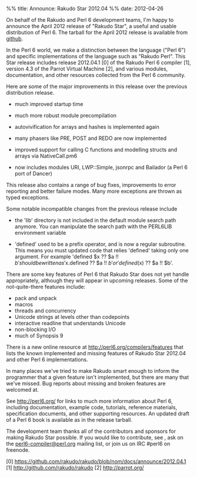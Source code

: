 %% title: Announce: Rakudo Star 2012.04
%% date: 2012-04-26

On behalf of the Rakudo and Perl 6 development teams, I'm happy to
announce the April 2012 release of "Rakudo Star", a useful and
usable distribution of Perl 6. The tarball for the April 2012
release is available from <a href="https://github.com/rakudo/star/downloads">github</a>.

In the Perl 6 world, we make a distinction between the language
("Perl 6") and specific implementations of the language such as
"Rakudo Perl". This Star release includes release 2012.04.1 [0] of the
Rakudo Perl 6 compiler [1], version 4.3 of the Parrot Virtual
Machine [2], and various modules, documentation, and other
resources collected from the Perl 6 community.

Here are some of the major improvements in this release over the
previous distribution release.

* much improved startup time

* much more robust module precompilation

* autovivification for arrays and hashes is implemented again

* many phasers like PRE, POST and REDO are now implemented

* improved support for calling C functions and modelling structs and arrays
via NativeCall.pm6

* now includes modules URI, LWP::Simple, jsonrpc and Bailador (a Perl 6 port
of Dancer)

This release also contains a range of bug fixes, improvements to error
reporting and better failure modes. Many more exceptions are thrown
as typed exceptions.

Some notable incompatible changes from the previous release include

* the 'lib' directory is not included in the default module search path
anymore. You can manipulate the search path with the PERL6LIB environment
variable

* 'defined' used to be a prefix operator, and is now a regular subroutine.
This means you must updated code that relies 'defined' taking only one
argument. For example 'defined $x ?? $a !! $b' should be written as
'$x.defined ?? $a !! $b' or 'defined($x) ?? $a !! $b'.

There are some key features of Perl 6 that Rakudo Star does not
yet handle appropriately, although they will appear in upcoming
releases. Some of the not-quite-there features include:
* pack and unpack
* macros
* threads and concurrency
* Unicode strings at levels other than codepoints
* interactive readline that understands Unicode
* non-blocking I/O
* much of Synopsis 9

There is a new online resource at http://perl6.org/compilers/features
that lists the known implemented and missing features of Rakudo Star
2012.04 and other Perl 6 implementations.

In many places we've tried to make Rakudo smart enough to inform the
programmer that a given feature isn't implemented, but there are
many that we've missed. Bug reports about missing and broken
features are welcomed at.

See http://perl6.org/ for links to much more information about
Perl 6, including documentation, example code, tutorials, reference
materials, specification documents, and other supporting resources.
An updated draft of a Perl 6 book is available as
in the release tarball.

The development team thanks all of the contributors and sponsors
for making Rakudo Star possible. If you would like to contribute,
see , ask on the perl6-compiler@perl.org
mailing list, or join us on IRC #perl6 on freenode.

[0] https://github.com/rakudo/rakudo/blob/nom/docs/announce/2012.04.1
[1] http://github.com/rakudo/rakudo
[2] http://parrot.org/